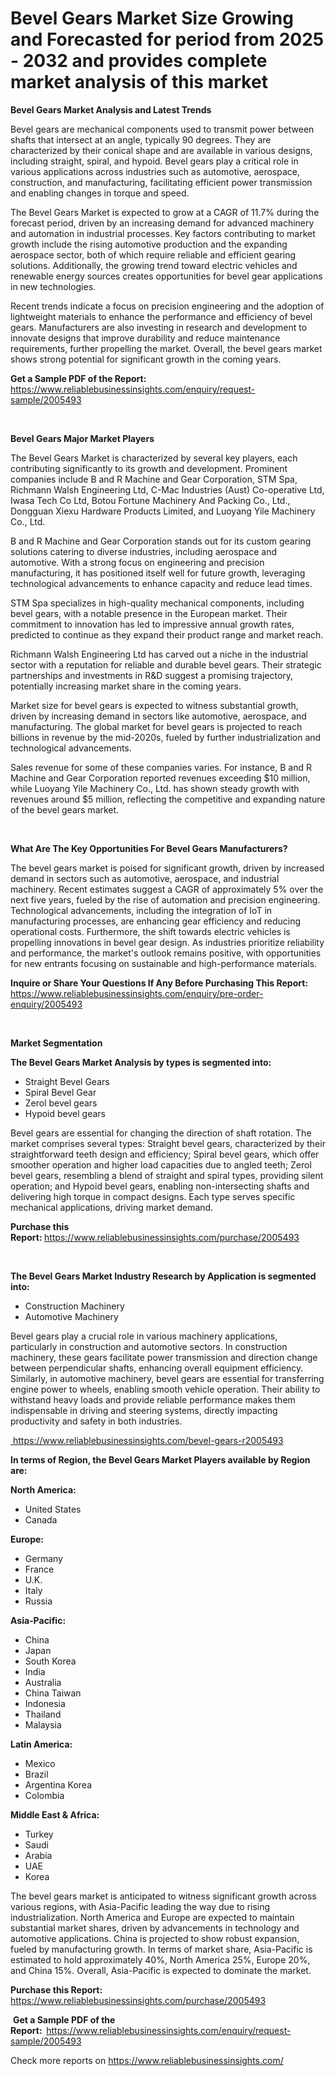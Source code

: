 <p><h1>Bevel Gears Market Size Growing and Forecasted for period from 2025 - 2032 and provides complete market analysis of this market</h1></p><p><strong>Bevel Gears Market Analysis and Latest Trends</strong></p>
<p><p>Bevel gears are mechanical components used to transmit power between shafts that intersect at an angle, typically 90 degrees. They are characterized by their conical shape and are available in various designs, including straight, spiral, and hypoid. Bevel gears play a critical role in various applications across industries such as automotive, aerospace, construction, and manufacturing, facilitating efficient power transmission and enabling changes in torque and speed.</p><p>The Bevel Gears Market is expected to grow at a CAGR of 11.7% during the forecast period, driven by an increasing demand for advanced machinery and automation in industrial processes. Key factors contributing to market growth include the rising automotive production and the expanding aerospace sector, both of which require reliable and efficient gearing solutions. Additionally, the growing trend toward electric vehicles and renewable energy sources creates opportunities for bevel gear applications in new technologies.</p><p>Recent trends indicate a focus on precision engineering and the adoption of lightweight materials to enhance the performance and efficiency of bevel gears. Manufacturers are also investing in research and development to innovate designs that improve durability and reduce maintenance requirements, further propelling the market. Overall, the bevel gears market shows strong potential for significant growth in the coming years.</p></p>
<p><strong>Get a Sample PDF of the Report:&nbsp;</strong> <a href="https://www.reliablebusinessinsights.com/enquiry/request-sample/2005493?utm_campaign=2789&utm_medium=2&utm_source=Github&utm_content=ia&utm_term=11042025&utm_id=bevel-gears">https://www.reliablebusinessinsights.com/enquiry/request-sample/2005493</a></p>
<p>&nbsp;</p>
<p><strong>Bevel Gears Major Market Players</strong></p>
<p><p>The Bevel Gears Market is characterized by several key players, each contributing significantly to its growth and development. Prominent companies include B and R Machine and Gear Corporation, STM Spa, Richmann Walsh Engineering Ltd, C-Mac Industries (Aust) Co-operative Ltd, Iwasa Tech Co Ltd, Botou Fortune Machinery And Packing Co., Ltd., Dongguan Xiexu Hardware Products Limited, and Luoyang Yile Machinery Co., Ltd.</p><p>B and R Machine and Gear Corporation stands out for its custom gearing solutions catering to diverse industries, including aerospace and automotive. With a strong focus on engineering and precision manufacturing, it has positioned itself well for future growth, leveraging technological advancements to enhance capacity and reduce lead times. </p><p>STM Spa specializes in high-quality mechanical components, including bevel gears, with a notable presence in the European market. Their commitment to innovation has led to impressive annual growth rates, predicted to continue as they expand their product range and market reach.</p><p>Richmann Walsh Engineering Ltd has carved out a niche in the industrial sector with a reputation for reliable and durable bevel gears. Their strategic partnerships and investments in R&D suggest a promising trajectory, potentially increasing market share in the coming years.</p><p>Market size for bevel gears is expected to witness substantial growth, driven by increasing demand in sectors like automotive, aerospace, and manufacturing. The global market for bevel gears is projected to reach billions in revenue by the mid-2020s, fueled by further industrialization and technological advancements.</p><p>Sales revenue for some of these companies varies. For instance, B and R Machine and Gear Corporation reported revenues exceeding $10 million, while Luoyang Yile Machinery Co., Ltd. has shown steady growth with revenues around $5 million, reflecting the competitive and expanding nature of the bevel gears market.</p></p>
<p>&nbsp;</p>
<p><strong>What Are The Key Opportunities For Bevel Gears Manufacturers?</strong></p>
<p><p>The bevel gears market is poised for significant growth, driven by increased demand in sectors such as automotive, aerospace, and industrial machinery. Recent estimates suggest a CAGR of approximately 5% over the next five years, fueled by the rise of automation and precision engineering. Technological advancements, including the integration of IoT in manufacturing processes, are enhancing gear efficiency and reducing operational costs. Furthermore, the shift towards electric vehicles is propelling innovations in bevel gear design. As industries prioritize reliability and performance, the market's outlook remains positive, with opportunities for new entrants focusing on sustainable and high-performance materials.</p></p>
<p><strong>Inquire or Share Your Questions If Any Before Purchasing This Report:</strong> <a href="https://www.reliablebusinessinsights.com/enquiry/pre-order-enquiry/2005493?utm_campaign=2789&utm_medium=2&utm_source=Github&utm_content=ia&utm_term=11042025&utm_id=bevel-gears">https://www.reliablebusinessinsights.com/enquiry/pre-order-enquiry/2005493</a></p>
<p>&nbsp;</p>
<p><strong>Market Segmentation</strong></p>
<p><strong>The Bevel Gears Market Analysis by types is segmented into:</strong></p>
<p><ul><li>Straight Bevel Gears</li><li>Spiral Bevel Gear</li><li>Zerol bevel gears</li><li>Hypoid bevel gears</li></ul></p>
<p><p>Bevel gears are essential for changing the direction of shaft rotation. The market comprises several types: Straight bevel gears, characterized by their straightforward teeth design and efficiency; Spiral bevel gears, which offer smoother operation and higher load capacities due to angled teeth; Zerol bevel gears, resembling a blend of straight and spiral types, providing silent operation; and Hypoid bevel gears, enabling non-intersecting shafts and delivering high torque in compact designs. Each type serves specific mechanical applications, driving market demand.</p></p>
<p><strong>Purchase this Report:&nbsp;</strong><a href="https://www.reliablebusinessinsights.com/purchase/2005493?utm_campaign=2789&utm_medium=2&utm_source=Github&utm_content=ia&utm_term=11042025&utm_id=bevel-gears">https://www.reliablebusinessinsights.com/purchase/2005493</a></p>
<p>&nbsp;</p>
<p><strong>The Bevel Gears Market Industry Research by Application is segmented into:</strong></p>
<p><ul><li>Construction Machinery</li><li>Automotive Machinery</li></ul></p>
<p><p>Bevel gears play a crucial role in various machinery applications, particularly in construction and automotive sectors. In construction machinery, these gears facilitate power transmission and direction change between perpendicular shafts, enhancing overall equipment efficiency. Similarly, in automotive machinery, bevel gears are essential for transferring engine power to wheels, enabling smooth vehicle operation. Their ability to withstand heavy loads and provide reliable performance makes them indispensable in driving and steering systems, directly impacting productivity and safety in both industries.</p></p>
<p><a href="https://www.reliablebusinessinsights.com/bevel-gears-r2005493?utm_campaign=2789&utm_medium=2&utm_source=Github&utm_content=ia&utm_term=11042025&utm_id=bevel-gears">&nbsp;https://www.reliablebusinessinsights.com/bevel-gears-r2005493</a></p>
<p><strong>In terms of Region, the Bevel Gears Market Players available by Region are:</strong></p>
<p>
    <p> <strong> North America: </strong>
        <ul>
            <li>United States</li>
            <li>Canada</li>
        </ul>
        </p> 
    <p> <strong> Europe: </strong>
        <ul>
            <li>Germany</li>
            <li>France</li>
            <li>U.K.</li>
            <li>Italy</li>
            <li>Russia</li>
        </ul>
        </p> 
    <p> <strong> Asia-Pacific: </strong>
        <ul>
            <li>China</li>
            <li>Japan</li>
            <li>South Korea</li>
            <li>India</li>
            <li>Australia</li>
            <li>China Taiwan</li>
            <li>Indonesia</li>
            <li>Thailand</li>
            <li>Malaysia</li>
        </ul>
        </p> 
    <p> <strong> Latin America: </strong>
        <ul>
            <li>Mexico</li>
            <li>Brazil</li>
            <li>Argentina Korea</li>
            <li>Colombia</li>
        </ul>
        </p> 
    <p> <strong> Middle East & Africa: </strong>
        <ul>
            <li>Turkey</li>
            <li>Saudi</li>
            <li>Arabia</li>
            <li>UAE</li>
            <li>Korea</li>
        </ul>
    </p>
    </p>
<p><p>The bevel gears market is anticipated to witness significant growth across various regions, with Asia-Pacific leading the way due to rising industrialization. North America and Europe are expected to maintain substantial market shares, driven by advancements in technology and automotive applications. China is projected to show robust expansion, fueled by manufacturing growth. In terms of market share, Asia-Pacific is estimated to hold approximately 40%, North America 25%, Europe 20%, and China 15%. Overall, Asia-Pacific is expected to dominate the market.</p></p>
<p><strong>Purchase this Report: </strong><a href="https://www.reliablebusinessinsights.com/purchase/2005493?utm_campaign=2789&utm_medium=2&utm_source=Github&utm_content=ia&utm_term=11042025&utm_id=bevel-gears">https://www.reliablebusinessinsights.com/purchase/2005493</a></p>
<p>&nbsp;<strong>Get a Sample PDF of the Report:&nbsp;&nbsp;</strong><a href="https://www.reliablebusinessinsights.com/enquiry/request-sample/2005493?utm_campaign=2789&utm_medium=2&utm_source=Github&utm_content=ia&utm_term=11042025&utm_id=bevel-gears">https://www.reliablebusinessinsights.com/enquiry/request-sample/2005493</a></p>
<p><strong></strong></p>
<p>Check more reports on <a href="https://www.reliablebusinessinsights.com/?utm_campaign=2789&utm_medium=2&utm_source=Github&utm_content=ia&utm_term=11042025&utm_id=bevel-gears">https://www.reliablebusinessinsights.com/</a></p>